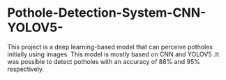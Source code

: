# Pothole-Detection-System-CNN-YOLOV5-
This project is  a deep learning-based model that can perceive potholes initially using images. This model is mostly based on CNN and YOLOV5 .It was possible to detect potholes with an accuracy of 88% and 95% respectively.
